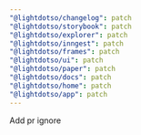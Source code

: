 ```yaml
---
"@lightdotso/changelog": patch
"@lightdotso/storybook": patch
"@lightdotso/explorer": patch
"@lightdotso/inngest": patch
"@lightdotso/frames": patch
"@lightdotso/ui": patch
"@lightdotso/paper": patch
"@lightdotso/docs": patch
"@lightdotso/home": patch
"@lightdotso/app": patch
---
```


Add pr ignore
